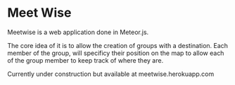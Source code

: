 <!--# Simple Todo List-->

<!--The Meteor Tutorial app.-->

<!--Use it to share a single todo list with your friends. The list updates on everyone's screen in real time, and you can make tasks private if you don't want others to see them.-->

<!--Learn how to build this app by following the [Meteor Tutorial](http://www.meteor.com/install).-->

<!--Read more about building apps with Meteor in the [Meteor Guide](http://guide.meteor.com).-->

<!--![screenshot](screenshot.png)-->


# Meet Wise

Meetwise is a web application done in Meteor.js.

The core idea of it is to allow the creation of groups with a destination. Each member of the group,
will specificy their position on the map to allow each of the group member to keep track of where they are.

Currently under construction but available at meetwise.herokuapp.com

